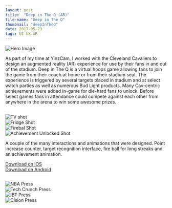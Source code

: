 ```yaml
---
layout: post
title:  "Deep in The Q (AR)"
tile-name: "Deep in The Q"
thumbnail: "deepInTheQ"
date: 2017-05-23
tags: UI UX AR
---
```


<div class="image-container"><img src="../img/deepInTheQ/deepinTheQHero.png" alt="Hero Image"/></div>

As part of my time at YinzCam, I worked with the Cleveland Cavaliers to design an augmented reality (AR) experience for use by their fans in and out of the stadium. Deep in The Q is a virtual hoops game allowing fans to join the game from their couch at home or from their stadium seat. The experience is triggered by several targets placed in stadium and at select watch parties as well as numerous Bud Light products. Many Cav-centric achievements were added in-game for die-hard fans to unlock. Before select games fans in attendance could compete against each other from anywhere in the arena to win some awesome prizes.

<div class="grid-x" style="margin-top:30px">
  <div class="small-6 medium-3 cell"><img src="../img/deepInTheQ/tv.gif" alt="TV shot"/></div>
  <div class="small-6 medium-3 cell"><img src="../img/deepInTheQ/fridge.gif" alt="Fridge Shot"/></div>
  <div class="small-6 medium-3 cell"><img src="../img/deepInTheQ/fire.gif" alt="Firebal Shot"/></div>
  <div class="small-6 medium-3 cell"><img src="../img/deepInTheQ/brickhouse.gif" alt="Achievement Unlocked Shot"/></div>
</div>

A couple of the many interactions and animations that were designed. Point increase counter, target recognition interface, fire ball for long streaks and an achievement animation.

<div class="grid-x grid-margin-x grid-padding-y" style="margin-bottom: 2em;">
  <div class="cell medium-6">
  <a target="_blank" href="https://itunes.apple.com/us/app/deep-in-the-q/id1225687551?mt=8">
      <div class="deepintheq-button content-button"> Download on iOS
      </div>
  </a>
  </div>

  <div class="cell medium-6">
  <a target="_blank" href="https://play.google.com/store/apps/details?id=com.yinzcam.deepintheq&hl=en">
      <div class="deepintheq-button content-button"> Download on Android
      </div>
  </a>
  </div>
</div>

<!-- <div class="image-container"><img src="../img/deepInTheQ/target.png" alt="AR Target"/></div>

Once you have downloaded the app, point the camera view at this target and shoot some baskets! Sound effects are included by the way, so turn that volume up! :P -->

<div class="grid-x">
    <div class="medium-6 large-6 cell">
    <img src="../img/deepInTheQ/nba.png" alt="NBA Press" /></div>
    <div class="medium-6 large-6 cell">
    <img src="../img/deepInTheQ/techcrunch.png" alt="Tech Crunch Press" /></div>
    <div class="medium-6 large-6 cell">
    <img src="../img/deepInTheQ/ibt.png" alt="IBT Press" /></div>
    <div class="medium-6 large-6 cell">
    <img src="../img/deepInTheQ/cision.png" alt="Cision Press" /></div>
</div>
